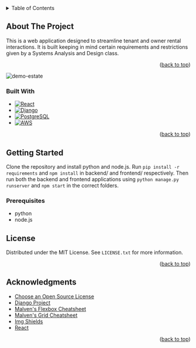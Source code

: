 <!-- TABLE OF CONTENTS -->
<details>
  <summary>Table of Contents</summary>
  <ol>
    <li>
      <a href="#about-the-project">About The Project</a>
      <ul>
        <li><a href="#built-with">Built With</a></li>
      </ul>
    </li>
    <li>
      <a href="#getting-started">Getting Started</a>
      <ul>
        <li><a href="#prerequisites">Prerequisites</a></li>
      </ul>
    </li>
    <li><a href="#license">License</a></li>
    <li><a href="#acknowledgments">Acknowledgments</a></li>
  </ol>
</details>


<!-- ABOUT THE PROJECT -->
## About The Project
This is a web application designed to streamline tenant and owner rental interactions. It is built keeping in mind certain requirements and restrictions given by a Systems Analysis and Design class. 

<p align="right">(<a href="#readme-top">back to top</a>)</p>

![demo-estate](https://github.com/bloopgoop/property-management/assets/104113781/5b0fe21f-a4dd-4696-9a3b-def43e4d13b9)


### Built With

* [![React][React.js]][React-url]
* [![Django][Django]][Django-url]
* [![PostgreSQL][PostgreSQL]][PostgreSQL-url]
* [![AWS][AWS]][AWS-url]

<p align="right">(<a href="#readme-top">back to top</a>)</p>



<!-- GETTING STARTED -->
## Getting Started

Clone the repository and install python and node.js. Run
`pip install -r requirements`
and `npm install` in backend/ and frontend/ respectively. Then run both the backend and frontend applications using `python manage.py runserver` and `npm start` in the correct folders.

### Prerequisites
* python
* node.js

<!-- LICENSE -->
## License

Distributed under the MIT License. See `LICENSE.txt` for more information.

<p align="right">(<a href="#readme-top">back to top</a>)</p>


<!-- ACKNOWLEDGMENTS -->
## Acknowledgments

* [Choose an Open Source License](https://choosealicense.com)
* [Django Project](https://www.djangoproject.com/)
* [Malven's Flexbox Cheatsheet](https://flexbox.malven.co/)
* [Malven's Grid Cheatsheet](https://grid.malven.co/)
* [Img Shields](https://shields.io)
* [React](https://react.dev/)

<p align="right">(<a href="#readme-top">back to top</a>)</p>



<!-- MARKDOWN LINKS & IMAGES -->
[React.js]: https://img.shields.io/badge/React-20232A?style=for-the-badge&logo=react&logoColor=61DAFB
[React-url]: https://reactjs.org/
[Django]: https://img.shields.io/badge/Django-000000?style=for-the-badge&logo=django&logoColor=white
[Django-url]: https://djangoproject.com
[PostgreSQL]: https://img.shields.io/badge/postgres-000000?style=for-the-badge&logo=postgresql&logoColor=blue
[PostgreSQL-url]: https://postgresql.org
[AWS]: https://img.shields.io/badge/AWS-000000?style=for-the-badge&logo=AWS&logoColor=orange
[AWS-url]: https://aws.amazon.com/

